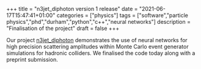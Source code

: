 +++
title = "n3jet_diphoton version 1 release"
date = "2021-06-17T15:47:41+01:00"
categories = ["physics"]
tags = ["software","particle physics","phd","durham","python","c++","neural networks"]
description = "Finalisation of the project"
draft = false
+++

Our project [n3jet_diphoton](https://gitlab.com/JosephPB/n3jet_diphoton) demonstrates the use of neural networks for high precision scattering amplitudes within Monte Carlo event generator simulations for hadronic colliders.
We finalised the code today along with a preprint submission.
